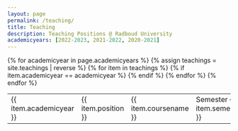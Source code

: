```yaml
---
layout: page
permalink: /teaching/
title: Teaching
description: Teaching Positions @ Radboud University
academicyears: [2022-2023, 2021-2022, 2020-2021]
---
```

<table>
{% for academicyear in page.academicyears %}
<!-- #### {{ academicyear }} -->
  {% assign teachings = site.teachings | reverse %}
    {% for item in teachings %}
      {% if item.academicyear == academicyear %}
        <tr class="noBorder">
          <td>{{ item.academicyear }}</td>
          <td>{{ item.position }}</td>
          <td>{{ item.coursename  }}</td>
          <td>Semester {{ item.semester }}</td>
        </tr>
      {% endif %}
    {% endfor %}
{% endfor %}
</table>
